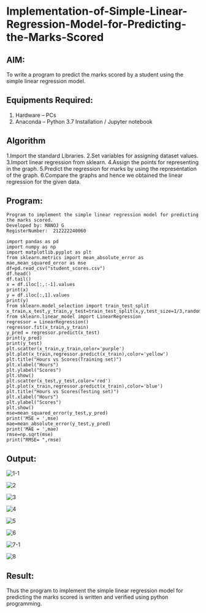 # Implementation-of-Simple-Linear-Regression-Model-for-Predicting-the-Marks-Scored

## AIM:
To write a program to predict the marks scored by a student using the simple linear regression model.

## Equipments Required:
1. Hardware – PCs
2. Anaconda – Python 3.7 Installation / Jupyter notebook

## Algorithm
1.Import the standard Libraries.
2.Set variables for assigning dataset values.
3.Import linear regression from sklearn.
4.Assign the points for representing in the graph.
5.Predict the regression for marks by using the representation of the graph.
6.Compare the graphs and hence we obtained the linear regression for the given data.

## Program:
```
Program to implement the simple linear regression model for predicting the marks scored.
Developed by: MANOJ G
RegisterNumber:  212222240060
```
```
import pandas as pd
import numpy as np
import matplotlib.pyplot as plt
from sklearn.metrics import mean_absolute_error as mae,mean_squared_error as mse
df=pd.read_csv("student_scores.csv")
df.head()
df.tail()
x = df.iloc[:,:-1].values
print(x)
y = df.iloc[:,1].values
print(y)
from sklearn.model_selection import train_test_split
x_train,x_test,y_train,y_test=train_test_split(x,y,test_size=1/3,random_state=0)
from sklearn.linear_model import LinearRegression
regressor = LinearRegression()
regressor.fit(x_train,y_train)
y_pred = regressor.predict(x_test)
print(y_pred)
print(y_test)
plt.scatter(x_train,y_train,color='purple')
plt.plot(x_train,regressor.predict(x_train),color='yellow')
plt.title("Hours vs Scores(Training set)")
plt.xlabel("Hours")
plt.ylabel("Scores")
plt.show()
plt.scatter(x_test,y_test,color='red')
plt.plot(x_train,regressor.predict(x_train),color='blue')
plt.title("Hours vs Scores(Testing set)")
plt.xlabel("Hours")
plt.ylabel("Scores")
plt.show()
mse=mean_squared_error(y_test,y_pred)
print('MSE = ',mse)
mae=mean_absolute_error(y_test,y_pred)
print('MAE = ',mae)
rmse=np.sqrt(mse)
print("RMSE= ",rmse)
```

## Output:
![1-1](https://github.com/Danielmanoj/Implementation-of-Simple-Linear-Regression-Model-for-Predicting-the-Marks-Scored/assets/69635071/6a351970-736c-4b05-ac81-72fbf737b51a)


![2](https://github.com/Danielmanoj/Implementation-of-Simple-Linear-Regression-Model-for-Predicting-the-Marks-Scored/assets/69635071/be3d94f5-d75a-4dc1-9a6d-111e32214ac7)


![3](https://github.com/Danielmanoj/Implementation-of-Simple-Linear-Regression-Model-for-Predicting-the-Marks-Scored/assets/69635071/c79ea166-9ef9-4de9-ad8e-d2e0f9002a88)


![4](https://github.com/Danielmanoj/Implementation-of-Simple-Linear-Regression-Model-for-Predicting-the-Marks-Scored/assets/69635071/c9025e52-24da-461f-841e-7debfc0ad989)


![5](https://github.com/Danielmanoj/Implementation-of-Simple-Linear-Regression-Model-for-Predicting-the-Marks-Scored/assets/69635071/bffd6107-b906-47ac-8ec8-cfe5d4b44442)



![6](https://github.com/Danielmanoj/Implementation-of-Simple-Linear-Regression-Model-for-Predicting-the-Marks-Scored/assets/69635071/aa3b8b77-96d8-41ab-bf46-edbd7498d3f3)



![7-1](https://github.com/Danielmanoj/Implementation-of-Simple-Linear-Regression-Model-for-Predicting-the-Marks-Scored/assets/69635071/d27037f7-3ed6-48ef-9ec5-0d941f67cf6e)


![8](https://github.com/Danielmanoj/Implementation-of-Simple-Linear-Regression-Model-for-Predicting-the-Marks-Scored/assets/69635071/2aaac4fd-1cd4-4e6d-a0c2-252de9239a09)











## Result:
Thus the program to implement the simple linear regression model for predicting the marks scored is written and verified using python programming.
